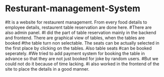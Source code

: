 # Resturant-management-System

#It is a website for restaurent management. From every food details to employee details, restaurent table reservation are done here. 
#There are also admin panel. 
#I did the part of table reservation mainly in the backend and frontend. There are graphical view of tables, when the tables are booked
#the table turn non selectable. The seats can be actually selected in the first place by clicking on the tables. Also table seats 
#can be booked seperately.
#We tried to add payment system for booking the table in advance so that they are not just booked for joke by random users. 
#But we could not do it because of time lacking.
#i also worked in the frontend of the site to place the details in a good manner.
